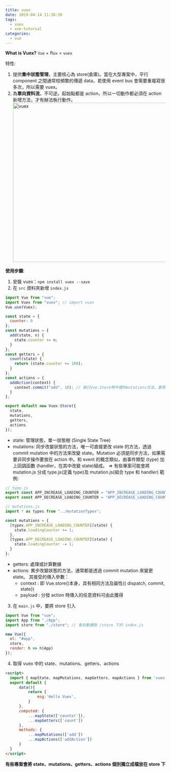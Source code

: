 ```yaml
---
title: vuex
date: 2019-04-14 11:38:39
tags:
  - vuex
  - vue-tutorial
categories:
  - vue
---
```


**What is Vuex?**
`Vue` + flu`x` = `vuex`

特性:

1.  提供**集中狀態管理**，主要核心為 store(倉庫)。當在大型專案中，平行 component 之間通常校頻繁的傳遞 data，若使用 event bus 會需要重複寫很多次，所以需要 vuex。
2.  為**單向資料流**，不可逆。起始點都是 action，所以一切動作都必須在 action 新增方法，才有辦法執行動作。
    <img src="/images/vuex.png" alt="vuex" width="500px">

**使用步驟**:

1. 安裝 vuex：`npm install vuex --save`
2. 在 `src` 資料夾新增 `index.js`

```javascript
import Vue from "vue";
import Vuex from "vuex"; // import vuex
Vue.use(Vuex);

const state = {
  counter: 0
};
const mutations = {
  add(state, n) {
    state.counter += n;
  }
};
const getters = {
  count(state) {
    return (state.counter += 100);
  }
};
const actions = {
  addAction(context) {
    context.commit("add", 10); // 執行Vue.Store物件裡的mutations方法，要用commit
  }
};

export default new Vuex.Store({
  state,
  mutations,
  getters,
  actions
});
```

- state: 管理狀態，單一狀態樹 (Single State Tree)
- mutations: 同步改變狀態的方法，唯一可直接更改 state 的方法，透過 commit mutation 中的方法來改變 state。Mutation 必須是同步方法，如果需要非同步操作要放在 action 中。和 event 的概念類似，由事件類型 (type) 加上回調函數 (handler，在其中改變 state)組成。 => 有些專案可能會將 mutation.js 分成 type.js(定義 type)及 mutation.js(組合 type 和 handler)
  範例:

```javascript
// type.js
export const APP_INCREASE_LOADING_COUNTER = "APP_INCREASE_LOADING_COUNTER";
export const APP_DECREASE_LOADING_COUNTER = "APP_DECREASE_LOADING_COUNTER";
```

```javascript
// mutations.js
import * as types from "../mutationTypes";

const mutations = {
  [types.APP_INCREASE_LOADING_COUNTER](state) {
    state.loadingCounter += 1;
  },
  [types.APP_DECREASE_LOADING_COUNTER](state) {
    state.loadingCounter -= 1;
  }
};
```

- getters: 處理或計算數據
- actions: 異步改變狀態的方法，通常都是透過 commit mutation 來變更 state。
  其接受的傳入參數：
  - context : 即 Vue.store()本身，具有相同方法及屬性({ dispatch, commit, state})
  - payload : 分發 action 時傳入的任意資料可由此獲得

3. 在 `main.js` 中，要將 store 引入

```javascript
import Vue from "vue";
import App from "./App";
import store from "./store"; // 會自動讀取 /store 下的 index.js

new Vue({
  el: "#app",
  store,
  render: h => h(App)
});
```

4. 取得 vuex 中的 state、mutations、getters、actions

```html
<script>
  import { mapState, mapMutations, mapGetters, mapActions } from 'vuex'
  export default {
      data(){
          return {
              msg:'Hello Vuex',
          }
      },
      computed: {
          ...mapState(['counter']),
          ...mapGetters(['count'])
      },
      methods: {
          ...mapMutations(['add'])
          ...mapActions(['addAction'])
      }
  }
</script>
```

**有些專案會將 state、mutations、getters、actions 個別獨立成檔放在 store 下**
